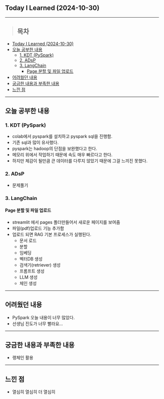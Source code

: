 ## Today I Learned (2024-10-30)
---
> ## 목차
- [Today I Learned (2024-10-30)](#today-i-learned-2024-10-30)
- [오늘 공부한 내용](#오늘-공부한-내용)
  - [1. KDT (PySpark)](#1-kdt-pyspark)
  - [2. ADsP](#2-adsp)
  - [3. LangChain](#3-langchain)
    - [Page 분할 및 파일 업로드](#page-분할-및-파일-업로드)
- [어려웠던 내용](#어려웠던-내용)
- [궁금한 내용과 부족한 내용](#궁금한-내용과-부족한-내용)
- [느낀 점](#느낀-점)
---

## 오늘 공부한 내용
### 1. KDT (PySpark)
- colab에서 pyspark를 설치하고 pyspark sql을 진행함.
- 기존 sql과 많이 유사했다.
- pyspark는 hadoop의 단점을 보완했다고 한다.
- 메모리 위에서 작업하기 때문에 속도 매우 빠르다고 한다.
- 하지만 체감이 될만큼 큰 데이터를 다루지 않았기 때문에 그걸 느끼진 못했다.

### 2. ADsP
- 문제풀기

### 3. LangChain
#### Page 분할 및 파일 업로드
- streamlit 에서 pages 폴더만들어서 새로운 페이지를 보여줌
- 파일(pdf)업로드 기능 추가함
- 업로드 되면 RAG 기본 프로세스가 실행된다.
  - 문서 로드
  - 분할
  - 임베딩
  - 벡터DB 생성
  - 검색기(retriever) 생성
  - 프롬프트 생성
  - LLM 생성
  - 체인 생성

---
## 어려웠던 내용
- PySpark 오늘 내용이 너무 많았다.
- 선생님 진도가 너무 빨라요...
---
## 궁금한 내용과 부족한 내용
- 랭체인 활용 
---
## 느낀 점
- 열심히 열심히 더 열심히

<!-- <img src="이미지 주소" width="100%" height="100%"/> -->
